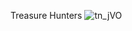 Treasure Hunters
![tn_jVO](https://user-images.githubusercontent.com/77355577/174664285-10a9a3bf-a559-4158-bbf7-b7fb8f32039f.gif)

